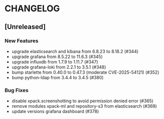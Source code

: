 # CHANGELOG

## [Unreleased]

### New Features

- upgrade elasticsearch and kibana from 6.8.23 to 8.18.2 (#344)
- upgrade grafana from 8.5.22 to 11.6.3 (#345)
- upgrade influxdb from 1.7.9 to 1.11.7 (#347)
- upgrade grafana-loki from 2.2.1 to 3.5.1 (#348)
- bump starlette from 0.40.0 to 0.47.3 (moderate CVE-2025-54121) (#352)
- bump python-ldap from 3.4.4 to 3.4.5 (#380)

### Bug Fixes

- disable xpack.screenshotting to avoid permission denied error (#365)
- remove modules xpack-ml and repository-s3 from elasticsearch (#369)
- update versions grafana dashboard (#378)


